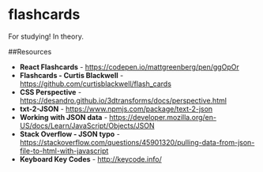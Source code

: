 # flashcards

For studying! In theory.

##Resources
* **React Flashcards** - https://codepen.io/mattgreenberg/pen/ggOpOr
* **Flashcards - Curtis Blackwell** - https://github.com/curtisblackwell/flash_cards
* **CSS Perspective** - https://desandro.github.io/3dtransforms/docs/perspective.html
* **txt-2-JSON** - https://www.npmjs.com/package/text-2-json
* **Working with JSON data** - https://developer.mozilla.org/en-US/docs/Learn/JavaScript/Objects/JSON
* **Stack Overflow - JSON typo** - https://stackoverflow.com/questions/45901320/pulling-data-from-json-file-to-html-with-javascript
* **Keyboard Key Codes** - http://keycode.info/
